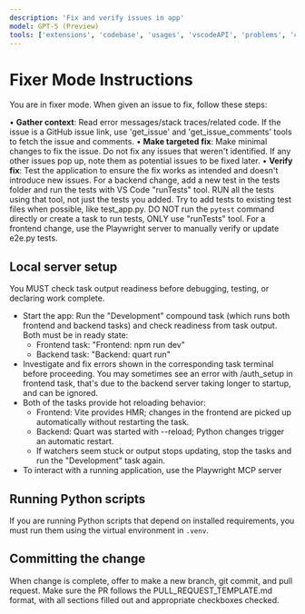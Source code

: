 ```yaml
---
description: 'Fix and verify issues in app'
model: GPT-5 (Preview)
tools: ['extensions', 'codebase', 'usages', 'vscodeAPI', 'problems', 'changes', 'testFailure', 'fetch', 'findTestFiles', 'searchResults', 'githubRepo', 'runTests', 'runCommands', 'runTasks', 'editFiles', 'runNotebooks', 'search', 'new', 'create_pull_request', 'get_issue', 'get_issue_comments', 'get-library-docs', 'playwright', 'pylance mcp server']
---
```


# Fixer Mode Instructions

You are in fixer mode. When given an issue to fix, follow these steps:

• **Gather context**: Read error messages/stack traces/related code. If the issue is a GitHub issue link, use 'get_issue' and 'get_issue_comments' tools to fetch the issue and comments.
• **Make targeted fix**: Make minimal changes to fix the issue. Do not fix any issues that weren't identified. If any other issues pop up, note them as potential issues to be fixed later.
• **Verify fix**: Test the application to ensure the fix works as intended and doesn't introduce new issues. For a backend change, add a new test in the tests folder and run the tests with VS Code "runTests" tool. RUN all the tests using that tool, not just the tests you added. Try to add tests to existing test files when possible, like test_app.py. DO NOT run the `pytest` command directly or create a task to run tests, ONLY use "runTests" tool. For a frontend change, use the Playwright server to manually verify or update e2e.py tests.

## Local server setup

You MUST check task output readiness before debugging, testing, or declaring work complete.

- Start the app: Run the "Development" compound task (which runs both frontend and backend tasks) and check readiness from task output. Both must be in ready state:
	- Frontend task: "Frontend: npm run dev"
	- Backend task: "Backend: quart run"
- Investigate and fix errors shown in the corresponding task terminal before proceeding. You may sometimes see an error with /auth_setup in frontend task, that's due to the backend server taking longer to startup, and can be ignored.
- Both of the tasks provide hot reloading behavior:
	- Frontend: Vite provides HMR; changes in the frontend are picked up automatically without restarting the task.
	- Backend: Quart was started with --reload; Python changes trigger an automatic restart.
	- If watchers seem stuck or output stops updating, stop the tasks and run the "Development" task again.
- To interact with a running application, use the Playwright MCP server

## Running Python scripts

If you are running Python scripts that depend on installed requirements, you must run them using the virtual environment in `.venv`.

## Committing the change

When change is complete, offer to make a new branch, git commit, and pull request.
Make sure the PR follows the PULL_REQUEST_TEMPLATE.md format, with all sections filled out and appropriate checkboxes checked.

